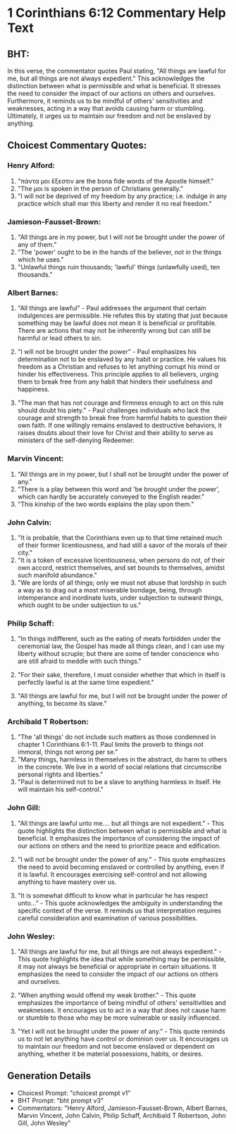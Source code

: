 # 1 Corinthians 6:12 Commentary Help Text

## BHT:
In this verse, the commentator quotes Paul stating, "All things are lawful for me, but all things are not always expedient." This acknowledges the distinction between what is permissible and what is beneficial. It stresses the need to consider the impact of our actions on others and ourselves. Furthermore, it reminds us to be mindful of others' sensitivities and weaknesses, acting in a way that avoids causing harm or stumbling. Ultimately, it urges us to maintain our freedom and not be enslaved by anything.

## Choicest Commentary Quotes:
### Henry Alford:
1. "πάντα μοι ἔξεστιν are the bona fide words of the Apostle himself."
2. "The μοι is spoken in the person of Christians generally."
3. "I will not be deprived of my freedom by any practice; i.e. indulge in any practice which shall mar this liberty and render it no real freedom."

### Jamieson-Fausset-Brown:
1. "All things are in my power, but I will not be brought under the power of any of them." 
2. "The 'power' ought to be in the hands of the believer, not in the things which he uses."
3. "Unlawful things ruin thousands; 'lawful' things (unlawfully used), ten thousands."

### Albert Barnes:
1. "All things are lawful" - Paul addresses the argument that certain indulgences are permissible. He refutes this by stating that just because something may be lawful does not mean it is beneficial or profitable. There are actions that may not be inherently wrong but can still be harmful or lead others to sin.

2. "I will not be brought under the power" - Paul emphasizes his determination not to be enslaved by any habit or practice. He values his freedom as a Christian and refuses to let anything corrupt his mind or hinder his effectiveness. This principle applies to all believers, urging them to break free from any habit that hinders their usefulness and happiness.

3. "The man that has not courage and firmness enough to act on this rule should doubt his piety." - Paul challenges individuals who lack the courage and strength to break free from harmful habits to question their own faith. If one willingly remains enslaved to destructive behaviors, it raises doubts about their love for Christ and their ability to serve as ministers of the self-denying Redeemer.

### Marvin Vincent:
1. "All things are in my power, but I shall not be brought under the power of any."
2. "There is a play between this word and 'be brought under the power', which can hardly be accurately conveyed to the English reader."
3. "This kinship of the two words explains the play upon them."

### John Calvin:
1. "It is probable, that the Corinthians even up to that time retained much of their former licentiousness, and had still a savor of the morals of their city."
2. "It is a token of excessive licentiousness, when persons do not, of their own accord, restrict themselves, and set bounds to themselves, amidst such manifold abundance."
3. "We are lords of all things; only we must not abuse that lordship in such a way as to drag out a most miserable bondage, being, through intemperance and inordinate lusts, under subjection to outward things, which ought to be under subjection to us."

### Philip Schaff:
1. "In things indifferent, such as the eating of meats forbidden under the ceremonial law, the Gospel has made all things clean, and I can use my liberty without scruple; but there are some of tender conscience who are still afraid to meddle with such things." 

2. "For their sake, therefore, I must consider whether that which in itself is perfectly lawful is at the same time expedient."

3. "All things are lawful for me, but I will not be brought under the power of anything, to become its slave."

### Archibald T Robertson:
1. "The 'all things' do not include such matters as those condemned in chapter 1 Corinthians 6:1-11. Paul limits the proverb to things not immoral, things not wrong per se."
2. "Many things, harmless in themselves in the abstract, do harm to others in the concrete. We live in a world of social relations that circumscribe personal rights and liberties."
3. "Paul is determined not to be a slave to anything harmless in itself. He will maintain his self-control."

### John Gill:
1. "All things are lawful unto me.... but all things are not expedient." - This quote highlights the distinction between what is permissible and what is beneficial. It emphasizes the importance of considering the impact of our actions on others and the need to prioritize peace and edification.

2. "I will not be brought under the power of any." - This quote emphasizes the need to avoid becoming enslaved or controlled by anything, even if it is lawful. It encourages exercising self-control and not allowing anything to have mastery over us.

3. "It is somewhat difficult to know what in particular he has respect unto..." - This quote acknowledges the ambiguity in understanding the specific context of the verse. It reminds us that interpretation requires careful consideration and examination of various possibilities.

### John Wesley:
1. "All things are lawful for me, but all things are not always expedient." - This quote highlights the idea that while something may be permissible, it may not always be beneficial or appropriate in certain situations. It emphasizes the need to consider the impact of our actions on others and ourselves.

2. "When anything would offend my weak brother." - This quote emphasizes the importance of being mindful of others' sensitivities and weaknesses. It encourages us to act in a way that does not cause harm or stumble to those who may be more vulnerable or easily influenced.

3. "Yet I will not be brought under the power of any." - This quote reminds us to not let anything have control or dominion over us. It encourages us to maintain our freedom and not become enslaved or dependent on anything, whether it be material possessions, habits, or desires.


## Generation Details
- Choicest Prompt: "choicest prompt v1"
- BHT Prompt: "bht prompt v3"
- Commentators: "Henry Alford, Jamieson-Fausset-Brown, Albert Barnes, Marvin Vincent, John Calvin, Philip Schaff, Archibald T Robertson, John Gill, John Wesley"
